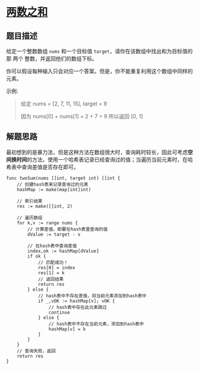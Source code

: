 # [两数之和](https://leetcode-cn.com/problems/two-sum/submissions/)

## 题目描述

给定一个整数数组 `nums` 和一个目标值 `target`，请你在该数组中找出和为目标值的那 两个 整数，并返回他们的数组下标。

你可以假设每种输入只会对应一个答案。但是，你不能重复利用这个数组中同样的元素。

示例:

> 给定 nums = [2, 7, 11, 15], target = 9
>
> 因为 nums[0] + nums[1] = 2 + 7 = 9
> 所以返回 [0, 1]

## 解题思路

最初想到的是暴力法，但是这种方法在数组很大时，查询耗时较长，因此可考虑**空间换时间**的方法，使用一个哈希表记录已经查询过的值；当遍历当前元素时，在哈希表中查询差值是否存在即可。

```golang
func twoSum(nums []int, target int) []int {
    // 创建hash表来记录查询过的元素
    hashMap := make(map[int]int)

    // 索引结果
    res := make([]int, 2)

    // 遍历数组
    for k,v := range nums {
        // 计算差值，即要在hash表里查询的值
        dValue := target - v

        // 在hash表中查询差值
        index,ok := hashMap[dValue]
        if ok {
            // 匹配成功！
            res[0] = index
            res[1] = k
            // 返回结果
            return res
        } else {
            // hash表中不存在差值，将当前元素添加到hash表中
            if _,vOK := hashMap[v]; vOK {
                // hash表中存在此元素跳过
                continue
            } else {
                // hash表中不存在当前元素，添加到hash表中
                hashMap[v] = k
            }
        }
    }
    // 查询失败，返回
    return res
}
```

